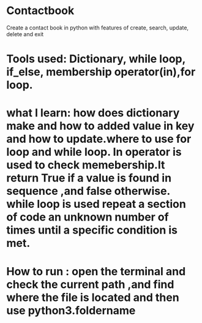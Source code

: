 # Contactbook
Create a contact book in python with features of  create, search, update, delete and exit


# Tools used: Dictionary, while loop, if_else, membership operator(in),for loop.

# what I learn: how does dictionary make and how to added value in key and how to update.where to use for loop and while loop. In operator is used to check memebership.It return True if a value is found in sequence ,and false otherwise. while loop is used repeat a section of code an unknown number of times until a specific condition is met.


# How to run : open the terminal and check the current path ,and find  where the file is located and then use python3.foldername
